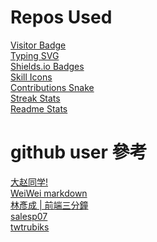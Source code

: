 # Repos Used

[Visitor Badge](https://github.com/hehuapei/visitor-badge)\
[Typing SVG](https://github.com/DenverCoder1/readme-typing-svg)\
[Shields.io Badges](https://github.com/alexandresanlim/Badges4-README.md-Profile)\
[Skill Icons](https://github.com/tandpfun/skill-icons)\
[Contributions Snake](https://github.com/Platane/snk)\
[Streak Stats](https://github.com/DenverCoder1/github-readme-streak-stats)\
[Readme Stats](https://github.com/anuraghazra/github-readme-stats)

# github user 參考

[大赵同学!](https://github.com/webyang-male)  
[WeiWei markdown](https://github.com/WeiYun0912/WeiYun0912/blob/main/README.md?plain=1)  
[林彥成 | 前端三分鐘](https://github.com/LinYenCheng/LinYenCheng)  
[salesp07](https://github.com/salesp07/salesp07/tree/main)  
[twtrubiks](https://github.com/twtrubiks)